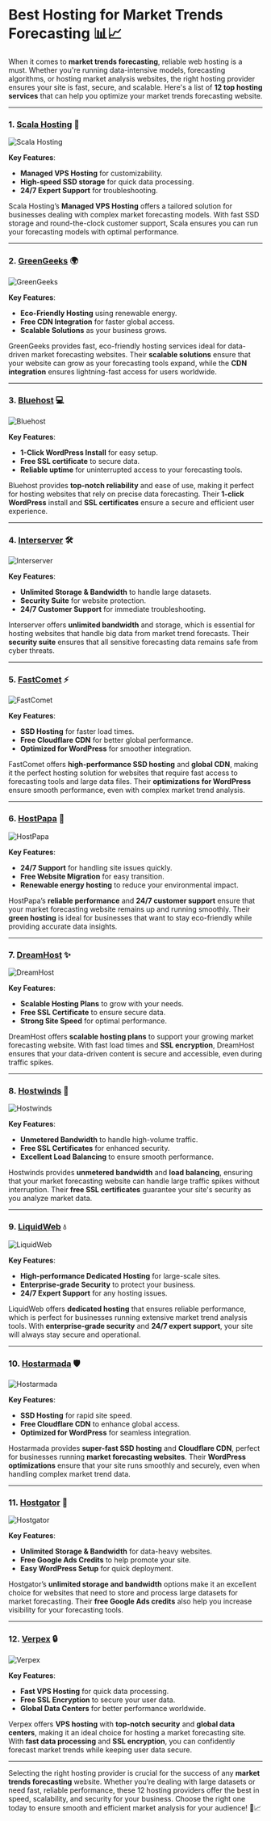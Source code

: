 # Best Hosting for Market Trends Forecasting 📊📈

When it comes to **market trends forecasting**, reliable web hosting is a must. Whether you're running data-intensive models, forecasting algorithms, or hosting market analysis websites, the right hosting provider ensures your site is fast, secure, and scalable. Here's a list of **12 top hosting services** that can help you optimize your market trends forecasting website.

---

### 1. [**Scala Hosting**](https://snipitx.com/scala-jy) 🌟

![Scala Hosting](https://i.imgur.com/uJ5JIK3.png "Scala Web Hosting")

**Key Features**:
- **Managed VPS Hosting** for customizability.
- **High-speed SSD storage** for quick data processing.
- **24/7 Expert Support** for troubleshooting.

Scala Hosting’s **Managed VPS Hosting** offers a tailored solution for businesses dealing with complex market forecasting models. With fast SSD storage and round-the-clock customer support, Scala ensures you can run your forecasting models with optimal performance.

---

### 2. [**GreenGeeks**](https://snipitx.com/greengeeks-jy) 🌍

![GreenGeeks](https://i.imgur.com/eEwuntu.jpg "GreenGeeks Hosting")

**Key Features**:
- **Eco-Friendly Hosting** using renewable energy.
- **Free CDN Integration** for faster global access.
- **Scalable Solutions** as your business grows.

GreenGeeks provides fast, eco-friendly hosting services ideal for data-driven market forecasting websites. Their **scalable solutions** ensure that your website can grow as your forecasting tools expand, while the **CDN integration** ensures lightning-fast access for users worldwide.

---

### 3. [**Bluehost**](https://snipitx.com/bluehost-jy) 💻

![Bluehost](https://i.imgur.com/PasFF9E.jpeg "Bluehost Hosting")

**Key Features**:
- **1-Click WordPress Install** for easy setup.
- **Free SSL certificate** to secure data.
- **Reliable uptime** for uninterrupted access to your forecasting tools.

Bluehost provides **top-notch reliability** and ease of use, making it perfect for hosting websites that rely on precise data forecasting. Their **1-click WordPress** install and **SSL certificates** ensure a secure and efficient user experience.

---

### 4. [**Interserver**](https://snipitx.com/interserver-jy) 🛠️

![Interserver](https://i.imgur.com/OM5dOEW.jpeg "Interserver Hosting")

**Key Features**:
- **Unlimited Storage & Bandwidth** to handle large datasets.
- **Security Suite** for website protection.
- **24/7 Customer Support** for immediate troubleshooting.

Interserver offers **unlimited bandwidth** and storage, which is essential for hosting websites that handle big data from market trend forecasts. Their **security suite** ensures that all sensitive forecasting data remains safe from cyber threats.

---

### 5. [**FastComet**](https://snipitx.com/fastcomet-jy) ⚡

![FastComet](https://i.imgur.com/7qgXuWp.png "FastComet Hosting")

**Key Features**:
- **SSD Hosting** for faster load times.
- **Free Cloudflare CDN** for better global performance.
- **Optimized for WordPress** for smoother integration.

FastComet offers **high-performance SSD hosting** and **global CDN**, making it the perfect hosting solution for websites that require fast access to forecasting tools and large data files. Their **optimizations for WordPress** ensure smooth performance, even with complex market trend analysis.

---

### 6. [**HostPapa**](https://snipitx.com/hostpapa-jy) 🌱

![HostPapa](https://i.imgur.com/ouDTkvl.jpeg "HostPapa Hosting")

**Key Features**:
- **24/7 Support** for handling site issues quickly.
- **Free Website Migration** for easy transition.
- **Renewable energy hosting** to reduce your environmental impact.

HostPapa’s **reliable performance** and **24/7 customer support** ensure that your market forecasting website remains up and running smoothly. Their **green hosting** is ideal for businesses that want to stay eco-friendly while providing accurate data insights.

---

### 7. [**DreamHost**](https://snipitx.com/dreamhost-jy) ✨

![DreamHost](https://i.imgur.com/rXIg8ip.jpeg "Dreamhost Hosting")

**Key Features**:
- **Scalable Hosting Plans** to grow with your needs.
- **Free SSL Certificate** to ensure secure data.
- **Strong Site Speed** for optimal performance.

DreamHost offers **scalable hosting plans** to support your growing market forecasting website. With fast load times and **SSL encryption**, DreamHost ensures that your data-driven content is secure and accessible, even during traffic spikes.

---

### 8. [**Hostwinds**](https://snipitx.com/hostwinds-jy) 💨

![Hostwinds](https://i.imgur.com/53aSNXx.jpeg "Hostwinds Hosting")

**Key Features**:
- **Unmetered Bandwidth** to handle high-volume traffic.
- **Free SSL Certificates** for enhanced security.
- **Excellent Load Balancing** to ensure smooth performance.

Hostwinds provides **unmetered bandwidth** and **load balancing**, ensuring that your market forecasting website can handle large traffic spikes without interruption. Their **free SSL certificates** guarantee your site's security as you analyze market data.

---

### 9. [**LiquidWeb**](https://snipitx.com/liquidweb-jy) 💧

![LiquidWeb](https://i.imgur.com/4IvT9SC.jpeg "Liquidweb Hosting")

**Key Features**:
- **High-performance Dedicated Hosting** for large-scale sites.
- **Enterprise-grade Security** to protect your business.
- **24/7 Expert Support** for any hosting issues.

LiquidWeb offers **dedicated hosting** that ensures reliable performance, which is perfect for businesses running extensive market trend analysis tools. With **enterprise-grade security** and **24/7 expert support**, your site will always stay secure and operational.

---

### 10. [**Hostarmada**](https://snipitx.com/hostarmada-jy) 🛡️

![Hostarmada](https://i.imgur.com/KFbdf3o.jpeg "Hostarmada Hosting")

**Key Features**:
- **SSD Hosting** for rapid site speed.
- **Free Cloudflare CDN** to enhance global access.
- **Optimized for WordPress** for seamless integration.

Hostarmada provides **super-fast SSD hosting** and **Cloudflare CDN**, perfect for businesses running **market forecasting websites**. Their **WordPress optimizations** ensure that your site runs smoothly and securely, even when handling complex market trend data.

---

### 11. [**Hostgator**](https://snipitx.com/hostgator-jy) 🐊

![Hostgator](https://i.imgur.com/BcVkH57.jpeg "Hostgator Hosting")

**Key Features**:
- **Unlimited Storage & Bandwidth** for data-heavy websites.
- **Free Google Ads Credits** to help promote your site.
- **Easy WordPress Setup** for quick deployment.

Hostgator’s **unlimited storage and bandwidth** options make it an excellent choice for websites that need to store and process large datasets for market forecasting. Their **free Google Ads credits** also help you increase visibility for your forecasting tools.

---

### 12. [**Verpex**](https://snipitx.com/verpex-jy) 🔒

![Verpex](https://i.imgur.com/6x5LhiS.jpeg "Verpex Hosting")

**Key Features**:
- **Fast VPS Hosting** for quick data processing.
- **Free SSL Encryption** to secure your user data.
- **Global Data Centers** for better performance worldwide.

Verpex offers **VPS hosting** with **top-notch security** and **global data centers**, making it an ideal choice for hosting a market forecasting site. With **fast data processing** and **SSL encryption**, you can confidently forecast market trends while keeping user data secure.

---

Selecting the right hosting provider is crucial for the success of any **market trends forecasting** website. Whether you’re dealing with large datasets or need fast, reliable performance, these 12 hosting providers offer the best in speed, scalability, and security for your business. Choose the right one today to ensure smooth and efficient market analysis for your audience! 🚀📈
